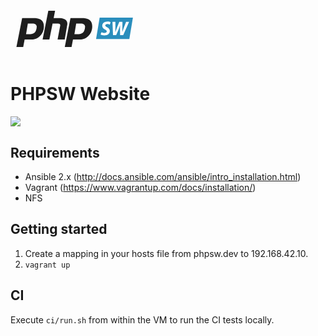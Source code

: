 <svg xmlns="http://www.w3.org/2000/svg" width="200px" preserveAspectRatio="xMidYMid meet" viewBox="0 0 436 212">
  <path class="logo__php" d="M86.574997 69.474998l-46.018997 0l-19.9 100.743996l23.630999 0l4.975002 -26.118988l22.388 0c21.143997 1.2 44.8 -16.2 44.8 -46.019005c0.000999 -17.4 -9.9 -27.4 -29.8 -28.606003zm-17.412994 55.968002l-14.925003 0l6.219002 -37.312004l16.168999 0c8.706001 0 14.9 3.7 14.9 11.194c-1.243004 21.1 -11.2 24.9 -22.4 26.118004z M111.962997 144.100006l19.899002 -100.742996l23.632004 0l-4.975998 26.119003l22.388 0c19.899994 1.2 27.4 11.2 24.9 23.630997l-8.706009 50.992996l-24.875 0l8.706009 -46.018997c1.243988 -6.2 1.2 -9.9 -7.5 -9.949997l-18.655991 0l-11.193008 55.968994l-23.630997 0z M255.237 69.474998l-46.018997 0l-19.900009 100.743996l23.632004 0l4.975006 -26.118988l22.388 0c21.143997 1.2 44.8 -16.2 44.8 -46.019005c0 -17.4 -10 -27.4 -29.9 -28.606003zm-17.412003 55.968002l-14.925003 0l6.218994 -37.312004l16.167999 0c8.707001 0 14.9 3.7 14.9 11.194c-1.243988 21.1 -11.2 24.9 -22.4 26.118004z" fill="#1E1E1E"></path>
  <g class="logo__sw">
    <path class="logo__sw__rhomboid" d="M414.498169 142.375l-115.998169 0l12.5 -75l116 0" fill="#2A8EBD"></path>
    <path class="logo__sw__text" d="M317.558777 118.025002c2.764008 1.7 6.6 3 11 2.971001c3.800018 0 7.3 -1.8 7.3 -5.389c0 -2.7 -2 -4.4 -6.3 -6.633003c-4.904999 -2.6 -9.6 -6.4 -9.6 -12.367996c0 -9.4 8.2 -15.1 18.3 -15.131004c5.597015 0 8.9 1.2 10.9 2.279999l-3.108002 8.291c-1.520996 -0.8 -4.8 -2.1 -8.6 -2.003998c-4.629028 0 -7 2.3 -7 4.836998c0 2.8 2.8 4.4 6.8 6.633003c5.665009 3 9.2 6.8 9.2 12.366997c0 10.4 -8.6 15.7 -18.9 15.684006c-6.425995 -0.1 -11.1 -1.7 -13.3 -3.316002l3.317993 -8.222z M357.56076 128.804001l-1.79599 -46.568001l10.087006 0l0 20.727997c0 5.7 -0.1 10.9 -0.3 15.131004l0.138 0c1.65802 -4.6 3.3 -9.3 5.5 -14.993004l8.360016 -20.865997l10.916992 0l-0.139008 20.795998c-0.069 5.6 -0.2 10.2 -0.5 14.786003l0.138 0c1.589996 -4.8 3.3 -9.8 5.2 -14.854004l8.015991 -20.727997l10.502014 0l-20.520996 46.568001l-10.848999 0l-0.276001 -19.069c-0.069 -5.5 0.1 -10.2 0.3 -15.476997l-0.139008 0c-1.65799 5 -3.3 10 -5.6 15.683998l-8.015991 18.862l-11.054016 0z" fill="white"></path>
  </g>
</svg>

# PHPSW Website
<a href="https://circleci.com/gh/phpsw/phpsw-ng"><img src="https://circleci.com/gh/phpsw/phpsw-ng.svg?style=shield&circle-token=210ad69b49f17f455c92532edc96728d5c12b353"></a>

## Requirements
- Ansible 2.x (http://docs.ansible.com/ansible/intro_installation.html)
- Vagrant (https://www.vagrantup.com/docs/installation/)
- NFS

## Getting started
1. Create a mapping in your hosts file from phpsw.dev to 192.168.42.10.
2. ```vagrant up```

## CI
Execute ```ci/run.sh``` from within the VM to run the CI tests locally.

